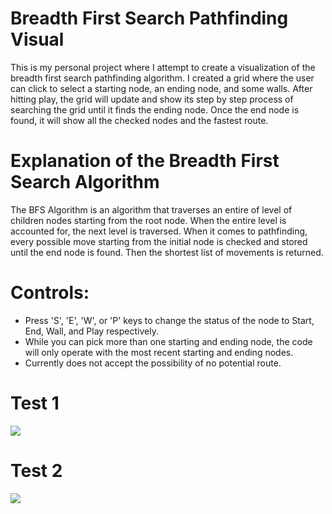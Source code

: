# Breadth First Search Pathfinding Visual

This is my personal project where I attempt to create a visualization of the breadth first search pathfinding algorithm. I created a grid where the user can click to select a starting node, an ending node, and some walls. After hitting play, the grid will update and show its step by step process of searching the grid until it finds the ending node. Once the end node is found, it will show all the checked nodes and the fastest route. 

# Explanation of the Breadth First Search Algorithm

The BFS Algorithm is an algorithm that traverses an entire of level of children nodes starting from the root node. When the entire level is accounted for, the next level is traversed. When it comes to pathfinding, every possible move starting from the initial node is checked and stored until the end node is found. Then the shortest list of movements is returned.

# Controls:
+ Press 'S', 'E', 'W', or 'P' keys to change the status of the node to Start, End, Wall, and Play respectively.
+ While you can pick more than one starting and ending node, the code will only operate with the most recent starting and ending nodes.
+ Currently does not accept the possibility of no potential route.

# Test 1
![](BFS.gif)

# Test 2
![](BFS2.gif)

